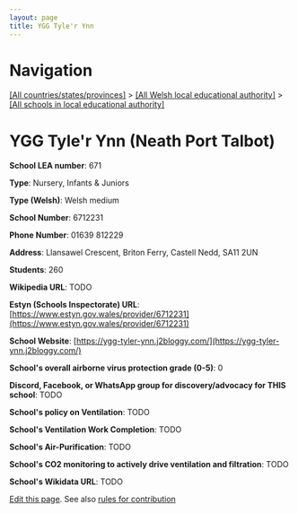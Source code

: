 ```yaml
---
layout: page
title: YGG Tyle'r Ynn
---
```

# Navigation

[[All countries/states/provinces]](../../..) > [[All Welsh local educational authority]](../..) > [[All schools in local educational authority]](..)

# YGG Tyle'r Ynn (Neath Port Talbot)

**School LEA number**: 671

**Type**: Nursery, Infants & Juniors

**Type (Welsh)**: Welsh medium

**School Number**: 6712231

**Phone Number**: 01639 812229

**Address**: Llansawel Crescent, Briton Ferry, Castell Nedd, SA11 2UN

**Students**: 260

**Wikipedia URL**: TODO

**Estyn (Schools Inspectorate) URL**: [https://www.estyn.gov.wales/provider/6712231](https://www.estyn.gov.wales/provider/6712231)

**School Website**: [https://ygg-tyler-ynn.j2bloggy.com/](https://ygg-tyler-ynn.j2bloggy.com/)

**School's overall airborne virus protection grade (0-5)**: 0

**Discord, Facebook, or WhatsApp group for discovery/advocacy for THIS school**: TODO

**School's policy on Ventilation**: TODO

**School's Ventilation Work Completion**: TODO

**School's Air-Purification**: TODO

**School's CO2 monitoring to actively drive ventilation and filtration**: TODO

**School's Wikidata URL**: TODO




[Edit this page](https://github.com/VentilationProject/Wales/edit/prif/./Neath_Port_Talbot/YGG_Tyle'r_Ynn.md). See also [rules for contribution](../../../contribution-rules/)
